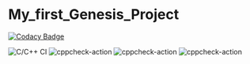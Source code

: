 # My_first_Genesis_Project

[![Codacy Badge](https://api.codacy.com/project/badge/Grade/ba53ef3f720448238b723864efe49441)](https://app.codacy.com/manual/99002440/My_first_Genesis_Project?utm_source=github.com&utm_medium=referral&utm_content=99002440/My_first_Genesis_Project&utm_campaign=Badge_Grade_Dashboard)

![C/C++ CI](https://github.com/99002440/My_first_Genesis_Project/workflows/C/C++%20CI/badge.svg)
![cppcheck-action](https://github.com/99002440/My_first_Genesis_Project/workflows/cppcheck-action/badge.svg)
![cppcheck-action](https://github.com/99002440/My_first_Genesis_Project/workflows/cppcheck-action/badge.svg)
![cppcheck-action](https://github.com/99002440/My_first_Genesis_Project/workflows/cppcheck-action/badge.svg)
